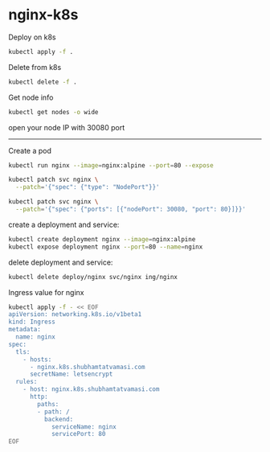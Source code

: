# nginx-k8s

Deploy on k8s
```bash
kubectl apply -f .
```

Delete from k8s
```bash
kubectl delete -f .
```

Get node info
```bash
kubectl get nodes -o wide
```

open your node IP with 30080 port

---

Create a pod
```bash
kubectl run nginx --image=nginx:alpine --port=80 --expose

kubectl patch svc nginx \
  --patch='{"spec": {"type": "NodePort"}}'

kubectl patch svc nginx \
  --patch='{"spec": {"ports": [{"nodePort": 30080, "port": 80}]}}'
```

create a deployment and service:
```bash
kubectl create deployment nginx --image=nginx:alpine
kubectl expose deployment nginx --port=80 --name=nginx
```

delete deployment and service:
```bash
kubectl delete deploy/nginx svc/nginx ing/nginx
```

Ingress value for nginx
```bash
kubectl apply -f - << EOF
apiVersion: networking.k8s.io/v1beta1
kind: Ingress
metadata:
  name: nginx
spec:
  tls:
    - hosts:
      - nginx.k8s.shubhamtatvamasi.com
      secretName: letsencrypt
  rules:
    - host: nginx.k8s.shubhamtatvamasi.com
      http:
        paths:
        - path: /
          backend:
            serviceName: nginx
            servicePort: 80
EOF
```
